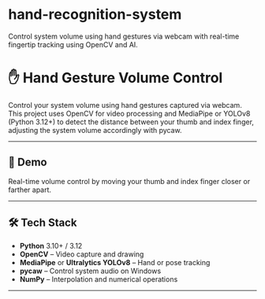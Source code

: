 # hand-recognition-system
Control system volume using hand gestures via webcam with real-time fingertip tracking using OpenCV and AI.

# ✋ Hand Gesture Volume Control

Control your system volume using hand gestures captured via webcam. This project uses OpenCV for video processing and MediaPipe or YOLOv8 (Python 3.12+) to detect the distance between your thumb and index finger, adjusting the system volume accordingly with pycaw.

---

## 🎥 Demo

Real-time volume control by moving your thumb and index finger closer or farther apart.

---

## 🛠️ Tech Stack

- **Python** 3.10+ / 3.12
- **OpenCV** – Video capture and drawing
- **MediaPipe** or **Ultralytics YOLOv8** – Hand or pose tracking
- **pycaw** – Control system audio on Windows
- **NumPy** – Interpolation and numerical operations

---


